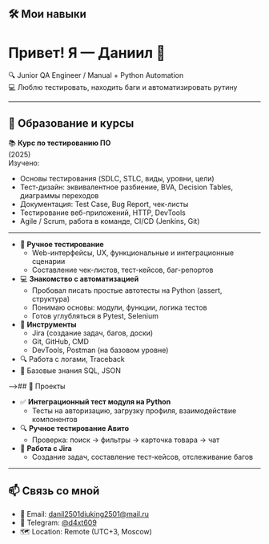 ## 🛠 Мои навыки
# Привет! Я — Даниил 👋

🔍 Junior QA Engineer / Manual + Python Automation  
💻 Люблю тестировать, находить баги и автоматизировать рутину

---

## 🧠 Образование и курсы

📚 **Курс по тестированию ПО**  
(2025)  
Изучено:
- Основы тестирования (SDLC, STLC, виды, уровни, цели)
- Тест-дизайн: эквивалентное разбиение, BVA, Decision Tables, диаграммы переходов
- Документация: Test Case, Bug Report, чек-листы
- Тестирование веб-приложений, HTTP, DevTools
- Agile / Scrum, работа в команде, CI/CD (Jenkins, Git)

---
- 🧪 **Ручное тестирование**
  - Web-интерфейсы, UX, функциональные и интеграционные сценарии
  - Составление чек-листов, тест-кейсов, баг-репортов
- 💻 **Знакомство с автоматизацией**
  - Пробовал писать простые автотесты на Python (assert, структура)
  - Понимаю основы: модули, функции, логика тестов
  - Готов углубляться в Pytest, Selenium
- 🧩 **Инструменты**
  - Jira (создание задач, багов, доски)
  - Git, GitHub, CMD
  - DevTools, Postman (на базовом уровне)
- 🔍 Работа с логами, Traceback
- 🧠 Базовые знания SQL, JSON

-->## 📁 Проекты

- ✅ **Интеграционный тест модуля на Python**
  - Тесты на авторизацию, загрузку профиля, взаимодействие компонентов
- 🔍 **Ручное тестирование Авито**
  - Проверка: поиск → фильтры → карточка товара → чат
- 📌 **Работа с Jira**
  - Создание задач, составление тест-кейсов, отслеживание багов

---

## 📫 Связь со мной

- 📧 Email: danil2501diuking2501@mail.ru  
- 💬 Telegram: [@d4xt609](@d4xt609)  
- 🗺 Location: Remote (UTC+3, Moscow)
